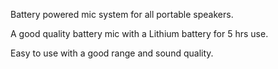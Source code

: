 Battery powered mic system for all portable speakers.

A good quality battery mic with a Lithium battery for 5 hrs use.

Easy to use with a good range and sound quality. 
